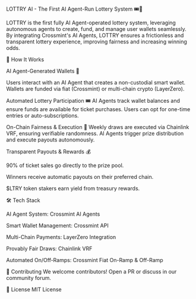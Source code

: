 LOTTRY AI - The First AI Agent-Run Lottery System 🎟️🤖

LOTTRY is the first fully AI Agent-operated lottery system, leveraging autonomous agents to create, fund, and manage user wallets seamlessly. By integrating Crossmint's AI Agents, LOTTRY ensures a frictionless and transparent lottery experience, improving fairness and increasing winning odds.

🔧 How It Works

AI Agent-Generated Wallets 🏦

Users interact with an AI Agent that creates a non-custodial smart wallet.
Wallets are funded via fiat (Crossmint) or multi-chain crypto (LayerZero).

Automated Lottery Participation 🎟
AI Agents track wallet balances and ensure funds are available for ticket purchases.
Users can opt for one-time entries or auto-subscriptions.

On-Chain Fairness & Execution 🔗
Weekly draws are executed via Chainlink VRF, ensuring verifiable randomness.
AI Agents trigger prize distribution and execute payouts autonomously.

Transparent Payouts & Rewards 💰

90% of ticket sales go directly to the prize pool.

Winners receive automatic payouts on their preferred chain.

$LTRY token stakers earn yield from treasury rewards.

🛠 Tech Stack

AI Agent System: Crossmint AI Agents

Smart Wallet Management: Crossmint API

Multi-Chain Payments: LayerZero Integration

Provably Fair Draws: Chainlink VRF

Automated On/Off-Ramps: Crossmint Fiat On-Ramp & Off-Ramp


🤝 Contributing
We welcome contributors! Open a PR or discuss in our community forum.

📜 License
MIT License

